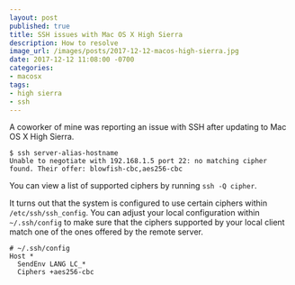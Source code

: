 ```yaml
---
layout: post
published: true
title: SSH issues with Mac OS X High Sierra
description: How to resolve
image_url: /images/posts/2017-12-12-macos-high-sierra.jpg
date: 2017-12-12 11:08:00 -0700
categories:
- macosx
tags:
- high sierra
- ssh
---
```


A coworker of mine was reporting an issue with SSH after updating to Mac OS X
High Sierra.
```
$ ssh server-alias-hostname
Unable to negotiate with 192.168.1.5 port 22: no matching cipher found. Their offer: blowfish-cbc,aes256-cbc
```

You can view a list of supported ciphers by running `ssh -Q cipher`.

It turns out that the system is configured to use certain ciphers within
`/etc/ssh/ssh_config`. You can adjust your local configuration within
`~/.ssh/config` to make sure that the ciphers supported by your local client
match one of the ones offered by the remote server.

```
# ~/.ssh/config
Host *
  SendEnv LANG LC_*
  Ciphers +aes256-cbc
```
